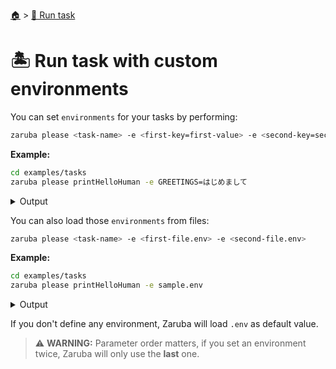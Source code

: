 <!--startTocHeader-->
[🏠](../README.md) > [🏃 Run task](README.md)
# 🏝️ Run task with custom environments
<!--endTocHeader-->

You can set `environments` for your tasks by performing:

```bash
zaruba please <task-name> -e <first-key=first-value> -e <second-key=second-value>
```

__Example:__

<!--startCode-->
```bash
cd examples/tasks
zaruba please printHelloHuman -e GREETINGS=はじめまして
```
 
<details>
<summary>Output</summary>
 
```````
Job Starting...
 Elapsed Time: 1.253µs
 Current Time: 13:25:11
  Run  'printHelloHuman' command on /home/gofrendi/zaruba/docs/examples/tasks
   printHelloHuman       13:25:11.538 はじめまして human
  Successfully running  'printHelloHuman' command
  Job Running...
 Elapsed Time: 101.484009ms
 Current Time: 13:25:11
  
  Job Complete!!! 
  Terminating
  Job Ended...
 Elapsed Time: 212.520811ms
 Current Time: 13:25:11
zaruba please printHelloHuman -e 'GREETINGS=はじめまして'
```````
</details>
<!--endCode-->

You can also load those `environments` from files:

```bash
zaruba please <task-name> -e <first-file.env> -e <second-file.env>
```

__Example:__

<!--startCode-->
```bash
cd examples/tasks
zaruba please printHelloHuman -e sample.env
```
 
<details>
<summary>Output</summary>
 
```````
Job Starting...
 Elapsed Time: 1.667µs
 Current Time: 13:25:11
  Run  'printHelloHuman' command on /home/gofrendi/zaruba/docs/examples/tasks
   printHelloHuman       13:25:11.903 Hola human
  Successfully running  'printHelloHuman' command
  Job Running...
 Elapsed Time: 103.109074ms
 Current Time: 13:25:12
  
  Job Complete!!! 
  Terminating
  Job Ended...
 Elapsed Time: 214.975254ms
 Current Time: 13:25:12
zaruba please printHelloHuman -e 'sample.env'
```````
</details>
<!--endCode-->


If you don't define any environment, Zaruba will load `.env` as default value.

> ⚠️ __WARNING:__ Parameter order matters, if you set an environment twice, Zaruba will only use the __last__ one.



<!--startTocSubTopic-->
<!--endTocSubTopic-->